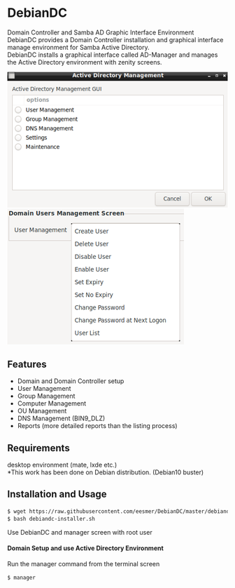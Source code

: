 # DebianDC
Domain Controller and Samba AD Graphic Interface Environment<br>
DebianDC provides a Domain Controller installation and graphical interface manage environment for Samba Active Directory.<br>
DebianDC installs a graphical interface called AD-Manager and manages the Active Directory environment with zenity screens.<br>

![alt text](screenshots/Screenshot-1.png "DebianDC Main Menu")
![alt text](screenshots/Screenshot-2.png "DebianDC User Management Menu")

## Features
- Domain and Domain Controller setup
- User Management
- Group Management
- Computer Management
- OU Management
- DNS Management (BIN9_DLZ)
- Reports (more detailed reports than the listing process)

## Requirements
desktop environment (mate, lxde etc.)<br>
*This work has been done on Debian distribution. (Debian10 buster)<br>

## Installation and Usage
```sh
$ wget https://raw.githubusercontent.com/eesmer/DebianDC/master/debiandc-installer.sh
$ bash debiandc-installer.sh
```
Use DebianDC and manager screen with root user
#### Domain Setup and use Active Directory Environment
Run the manager command from the terminal screen
```sh
$ manager
```

